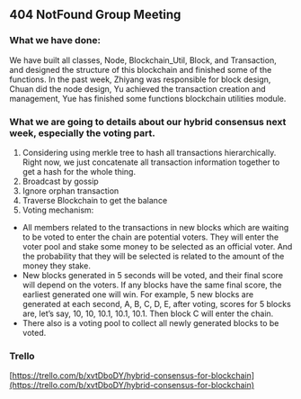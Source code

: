 ## 404 NotFound Group Meeting

### What we have done:
We have built all classes, Node, Blockchain_Util, Block, and Transaction, and designed the structure of this blockchain and finished some of the functions. In the past week, Zhiyang was responsible for block design, Chuan did the node design, Yu achieved the transaction creation and management, Yue has finished some functions blockchain utilities module.  

### What we are going to details about our hybrid consensus next week, especially the voting part.
1.	Considering using merkle tree to hash all transactions hierarchically. Right now, we just concatenate all transaction information together to get a hash for the whole thing.
2.	Broadcast by gossip
3.	Ignore orphan transaction
4.	Traverse Blockchain to get the balance 
5.	Voting mechanism:
-	All members related to the transactions in new blocks which are waiting to be voted to enter the chain are potential voters. They will enter the voter pool and stake some money to be selected as an official voter. And the probability that they will be selected is related to the amount of the money they stake. 
-	New blocks generated in 5 seconds will be voted, and their final score will depend on the voters. If any blocks have the same final score, the earliest generated one will win. For example, 5 new blocks are generated at each second, A, B, C, D, E, after voting, scores for 5 blocks are, let’s say, 10, 10, 10.1, 10.1, 10.1.  Then block C will enter the chain. 
-	There also is a voting pool to collect all newly generated blocks to be voted. 

### Trello
[https://trello.com/b/xvtDboDY/hybrid-consensus-for-blockchain](https://trello.com/b/xvtDboDY/hybrid-consensus-for-blockchain)
